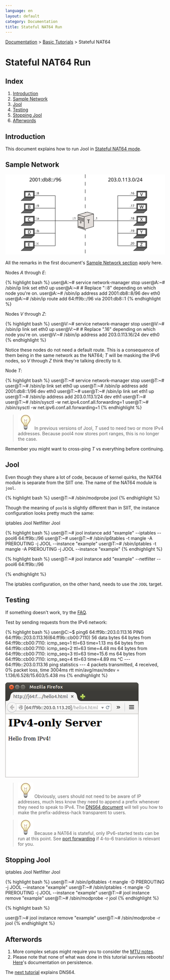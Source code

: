 ```yaml
---
language: en
layout: default
category: Documentation
title: Stateful NAT64 Run
---
```


[Documentation](documentation.html) > [Basic Tutorials](documentation.html#basic-tutorials) > Stateful NAT64

# Stateful NAT64 Run

## Index

1. [Introduction](#introduction)
2. [Sample Network](#sample-network)
3. [Jool](#jool)
4. [Testing](#testing)
5. [Stopping Jool](#stopping-jool)
6. [Afterwords](#afterwords)

## Introduction

This document explains how to run Jool in [Stateful NAT64 mode](intro-xlat.html#stateful-nat64).

## Sample Network

![Figure 1 - Sample Network](../images/network/stateful.svg)

All the remarks in the first document's [Sample Network section](run-vanilla.html#sample-network) apply here.

Nodes _A_ through _E_:

{% highlight bash %}
user@A:~# service network-manager stop
user@A:~# /sbin/ip link set eth0 up
user@A:~# # Replace "::8" depending on which node you're on.
user@A:~# /sbin/ip address add 2001:db8::8/96 dev eth0
user@A:~# /sbin/ip route add 64:ff9b::/96 via 2001:db8::1
{% endhighlight %}

Nodes _V_ through _Z_:

{% highlight bash %}
user@V:~# service network-manager stop
user@V:~# /sbin/ip link set eth0 up
user@V:~# # Replace ".16" depending on which node you're on.
user@V:~# /sbin/ip address add 203.0.113.16/24 dev eth0
{% endhighlight %}

Notice these nodes do not need a default route. This is a consequence of them being in the same network as the NAT64; _T_ will be masking the IPv6 nodes, so _V_ through _Z_ think they're talking directly to it.

Node _T_:

{% highlight bash %}
user@T:~# service network-manager stop
user@T:~# 
user@T:~# /sbin/ip link set eth0 up
user@T:~# /sbin/ip address add 2001:db8::1/96 dev eth0
user@T:~# 
user@T:~# /sbin/ip link set eth1 up
user@T:~# /sbin/ip address add 203.0.113.1/24 dev eth1
user@T:~# 
user@T:~# /sbin/sysctl -w net.ipv4.conf.all.forwarding=1
user@T:~# /sbin/sysctl -w net.ipv6.conf.all.forwarding=1
{% endhighlight %}

> ![Note!](../images/bulb.svg) In previous versions of Jool, _T_ used to need two or more IPv4 addresses. Because pool4 now stores port ranges, this is no longer the case.

Remember you might want to cross-ping _T_ vs everything before continuing.

## Jool

Even though they share a lot of code, because of kernel quirks, the NAT64 module is separate from the SIIT one. The name of the NAT64 module is `jool`.

{% highlight bash %}
user@T:~# /sbin/modprobe jool
{% endhighlight %}

Though the meaning of `pool6` is slightly different than in SIIT, the instance configuration looks pretty much the same:

<div class="distro-menu">
	<span class="distro-selector" onclick="showDistro(this);">iptables Jool</span>
	<span class="distro-selector" onclick="showDistro(this);">Netfilter Jool</span>
</div>

<!-- iptables Jool -->
{% highlight bash %}
user@T:~# jool instance add "example" --iptables  --pool6 64:ff9b::/96
user@T:~#
user@T:~# /sbin/ip6tables -t mangle -A PREROUTING -j JOOL --instance "example"
user@T:~# /sbin/iptables  -t mangle -A PREROUTING -j JOOL --instance "example"
{% endhighlight %}

<!-- Netfilter Jool -->
{% highlight bash %}
user@T:~# jool instance add "example" --netfilter --pool6 64:ff9b::/96
 

 
{% endhighlight %}

The iptables configuration, on the other hand, needs to use the `JOOL` target.

## Testing

If something doesn't work, try the [FAQ](faq.html).

Test by sending requests from the IPv6 network:

{% highlight bash %}
user@C:~$ ping6 64:ff9b::203.0.113.16
PING 64:ff9b::203.0.113.16(64:ff9b::cb00:7110) 56 data bytes
64 bytes from 64:ff9b::cb00:7110: icmp_seq=1 ttl=63 time=1.13 ms
64 bytes from 64:ff9b::cb00:7110: icmp_seq=2 ttl=63 time=4.48 ms
64 bytes from 64:ff9b::cb00:7110: icmp_seq=3 ttl=63 time=15.6 ms
64 bytes from 64:ff9b::cb00:7110: icmp_seq=4 ttl=63 time=4.89 ms
^C
--- 64:ff9b::203.0.113.16 ping statistics ---
4 packets transmitted, 4 received, 0% packet loss, time 3004ms
rtt min/avg/max/mdev = 1.136/6.528/15.603/5.438 ms
{% endhighlight %}

![Figure 1 - IPv4 TCP from an IPv6 node](../images/run-stateful-firefox-4to6.png)

> ![Note!](../images/bulb.svg) Obviously, users should not need to be aware of IP addresses, much less know they need to append a prefix whenever they need to speak to IPv4. The [DNS64 document](dns64.html) will tell you how to make the prefix-address-hack transparent to users.

> ![Note!](../images/bulb.svg) Because a NAT64 is stateful, only IPv6-started tests can be run at this point. See [port forwarding](bib.html) if 4-to-6 translation is relevant for you.

## Stopping Jool

<div class="distro-menu">
	<span class="distro-selector" onclick="showDistro(this);">iptables Jool</span>
	<span class="distro-selector" onclick="showDistro(this);">Netfilter Jool</span>
</div>

<!-- iptables Jool -->
{% highlight bash %}
user@T:~# /sbin/ip6tables -t mangle -D PREROUTING -j JOOL --instance "example"
user@T:~# /sbin/iptables  -t mangle -D PREROUTING -j JOOL --instance "example"
user@T:~# jool instance remove "example"
user@T:~# /sbin/modprobe -r jool
{% endhighlight %}

<!-- Netfilter Jool -->
{% highlight bash %}
 
 
user@T:~# jool instance remove "example"
user@T:~# /sbin/modprobe -r jool
{% endhighlight %}

## Afterwords

1. More complex setups might require you to consider the [MTU notes](mtu.html).
3. Please note that none of what was done in this tutorial survives reboots! [Here](run-persistent.html)'s documentation on persistence.

The [next tutorial](dns64.html) explains DNS64.
